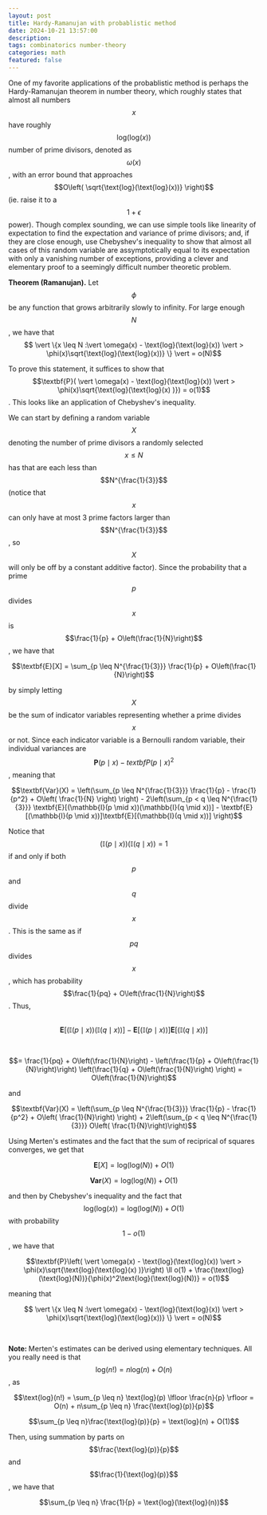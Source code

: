 ```yaml
---
layout: post
title: Hardy-Ramanujan with probablistic method
date: 2024-10-21 13:57:00
description:
tags: combinatorics number-theory
categories: math
featured: false
---
```

<script async src="https://www.googletagmanager.com/gtag/js?id=G-0823RLC0T3"></script>
<script>
  window.dataLayer = window.dataLayer || [];
  function gtag(){dataLayer.push(arguments);}
  gtag('js', new Date());

  gtag('config', 'G-0823RLC0T3');
</script>

One of my favorite applications of the probablistic method is perhaps the Hardy-Ramanujan theorem in number theory, which roughly states that almost all numbers $$x$$ have roughly $$\text{log}(\text{log}(x))$$ number of prime divisors, denoted as $$\omega(x)$$, with an error bound that approaches $$O\left( \sqrt{\text{log}(\text{log}(x))} \right)$$ (ie. raise it to a $$1 + \epsilon$$ power). Though complex sounding, we can use simple tools like linearity of expectation to find the expectation and variance of prime divisors; and, if they are close enough, use Chebyshev's inequality to show that almost all cases of this random variable are assymptotically equal to its expectation with only a vanishing number of exceptions, providing a clever and elementary proof to a seemingly difficult number theoretic problem.

<b>Theorem (Ramanujan).</b> Let $$\phi$$ be any function that grows arbitrarily slowly to infinity. For large enough $$N$$, we have that $$ \vert  \{x \leq N :\vert \omega(x) - \text{log}(\text{log}(x))  \vert  > \phi(x)\sqrt{\text{log}(\text{log}(x))} \} \vert  = o(N)$$ 

To prove this statement, it suffices to show that $$\textbf{P}(  \vert \omega(x) - \text{log}(\text{log}(x)) \vert  > \phi(x)\sqrt{\text{log}(\text{log}(x) )}) = o(1)$$. This looks like an application of Chebyshev's inequality.

We can start by defining a random variable $$X$$ denoting the number of prime divisors a randomly selected $$x \leq N$$ has that are each less than $$N^{\frac{1}{3}}$$ (notice that $$x$$ can only have at most 3 prime factors larger than $$N^{\frac{1}{3}}$$, so $$X$$ will only be off by a constant additive factor). Since the probability that a prime $$p$$ divides $$x$$ is $$\frac{1}{p} + O\left(\frac{1}{N}\right)$$, we have that

$$\textbf{E}[X] = \sum_{p \leq N^{\frac{1}{3}}} \frac{1}{p} + O\left(\frac{1}{N}\right)$$

by simply letting $$X$$ be the sum of indicator variables representing whether a prime divides $$x$$ or not. Since each indicator variable is a Bernoulli random variable, their individual variances are $$\textbf{P}(p \mid x) - textbf{P}(p \mid x)^2$$, meaning that

$$\textbf{Var}(X) = \left(\sum_{p \leq N^{\frac{1}{3}}} \frac{1}{p} - \frac{1}{p^2} + O\left( \frac{1}{N} \right) \right) - 2\left(\sum_{p < q \leq N^{\frac{1}{3}}} \textbf{E}[(\mathbb{I}(p \mid x))(\mathbb{I}(q \mid x))] - \textbf{E}[(\mathbb{I}(p \mid x))]\textbf{E}[(\mathbb{I}(q \mid x))] \right)$$

Notice that $$(\mathbb{I}(p \mid x))(\mathbb{I}(q \mid x)) = 1$$ if and only if both $$p$$ and $$q$$ divide $$x$$. This is the same as if $$pq$$ divides $$x$$, which has probability $$\frac{1}{pq} + O\left(\frac{1}{N}\right)$$. Thus,
<br>
<br>

$$\textbf{E}[(\mathbb{I}(p \mid x))(\mathbb{I}(q \mid x))] - \textbf{E}[(\mathbb{I}(p \mid x))]\textbf{E}[(\mathbb{I}(q \mid x))] $$

<br>

$$= \frac{1}{pq} + O\left(\frac{1}{N}\right) - \left(\frac{1}{p} + O\left(\frac{1}{N}\right)\right) \left(\frac{1}{q} + O\left(\frac{1}{N}\right) \right) = O\left(\frac{1}{N}\right)$$

and

$$\textbf{Var}(X) = \left(\sum_{p \leq N^{\frac{1}{3}}} \frac{1}{p} - \frac{1}{p^2} + O\left( \frac{1}{N}\right) \right) + 2\left(\sum_{p < q \leq N^{\frac{1}{3}}} O\left( \frac{1}{N}\right)\right)$$

Using Merten's estimates and the fact that the sum of reciprical of squares converges, we get that

$$\textbf{E}[X] = \text{log}(\text{log}(N)) + O(1)$$

$$\textbf{Var}(X) = \text{log}(\text{log}(N)) + O(1)$$

and then by Chebyshev's inequality and the fact that $$\text{log}(\text{log}(x)) = \text{log}(\text{log}(N)) + O(1)$$ with probability $$1 - o(1)$$, we have that

$$\textbf{P}\left(  \vert \omega(x) - \text{log}(\text{log}(x)) \vert  > \phi(x)\sqrt{\text{log}(\text{log}(x) )}\right) \ll o(1) + \frac{\text{log}(\text{log}(N))}{\phi(x)^2\text{log}(\text{log}(N))} = o(1)$$

meaning that

$$ \vert  \{x \leq N :\vert \omega(x) - \text{log}(\text{log}(x))  \vert  > \phi(x)\sqrt{\text{log}(\text{log}(x))} \} \vert  = o(N)$$

<br>

<b> Note: </b> Merten's estimates can be derived using elementary techniques. All you really need is that $$\text{log}(n!) = n\text{log}(n) + O(n)$$, as

$$\text{log}(n!) = \sum_{p \leq n} \text{log}(p) \lfloor \frac{n}{p} \rfloor = O(n) + n\sum_{p \leq n} \frac{\text{log}(p)}{p}$$

$$\sum_{p \leq n}\frac{\text{log}(p)}{p} = \text{log}(n) + O(1)$$

Then, using summation by parts on $$\frac{\text{log}(p)}{p}$$ and $$\frac{1}{\text{log}(p)}$$, we have that

$$\sum_{p \leq n} \frac{1}{p} = \text{log}(\text{log}(n))$$